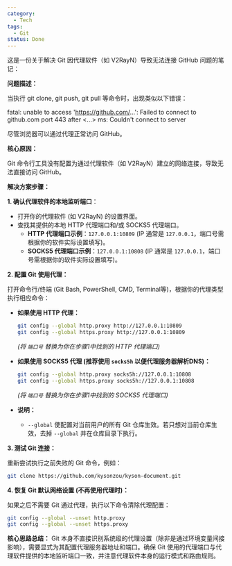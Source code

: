```yaml
---
category:
  - Tech
tags:
  - Git
status: Done
---
```

这是一份关于解决 Git 因代理软件（如 V2RayN）导致无法连接 GitHub 问题的笔记：

**问题描述：**

当执行 git clone, git push, git pull 等命令时，出现类似以下错误：

fatal: unable to access 'https://github.com/...': Failed to connect to github.com port 443 after <...> ms: Couldn't connect to server

尽管浏览器可以通过代理正常访问 GitHub。

**核心原因：**

Git 命令行工具没有配置为通过代理软件（如 V2RayN）建立的网络连接，导致无法直接访问 GitHub。

**解决方案步骤：**

**1. 确认代理软件的本地监听端口**：

- 打开你的代理软件 (如 V2RayN) 的设置界面。
- 查找其提供的本地 HTTP 代理端口和/或 SOCKS5 代理端口。
    - **HTTP 代理端口示例**：`127.0.0.1:10809` (IP 通常是 `127.0.0.1`，端口号需根据你的软件实际设置填写)。
    - **SOCKS5 代理端口示例**：`127.0.0.1:10808` (IP 通常是 `127.0.0.1`，端口号需根据你的软件实际设置填写)。

**2. 配置 Git 使用代理：**

打开命令行/终端 (Git Bash, PowerShell, CMD, Terminal等)，根据你的代理类型执行相应命令：

- **如果使用 HTTP 代理：**
    ```Bash
    git config --global http.proxy http://127.0.0.1:10809
    git config --global https.proxy http://127.0.0.1:10809
    ```
    
    _(将 `端口号` 替换为你在步骤1中找到的 HTTP 代理端口)_
    
- **如果使用 SOCKS5 代理 (推荐使用 `socks5h` 以便代理服务器解析DNS)：**
    ```Bash
    git config --global http.proxy socks5h://127.0.0.1:10808
    git config --global https.proxy socks5h://127.0.0.1:10808
    ```
    
    _(将 `端口号` 替换为你在步骤1中找到的 SOCKS5 代理端口)_
    
- **说明：**
    
    - `--global` 使配置对当前用户的所有 Git 仓库生效。若只想对当前仓库生效，去掉 `--global` 并在仓库目录下执行。

**3. 测试 Git 连接：**

重新尝试执行之前失败的 Git 命令，例如：
```Bash
git clone https://github.com/kysonzou/kyson-document.git
```

**4. 恢复 Git 默认网络设置 (不再使用代理时)：**

如果之后不需要 Git 通过代理，执行以下命令清除代理配置：
```Bash
git config --global --unset http.proxy
git config --global --unset https.proxy
```

**核心思路总结：** Git 本身不直接识别系统级的代理设置（除非是通过环境变量间接影响），需要显式为其配置代理服务器地址和端口。确保 Git 使用的代理端口与代理软件提供的本地监听端口一致，并注意代理软件本身的运行模式和路由规则。
